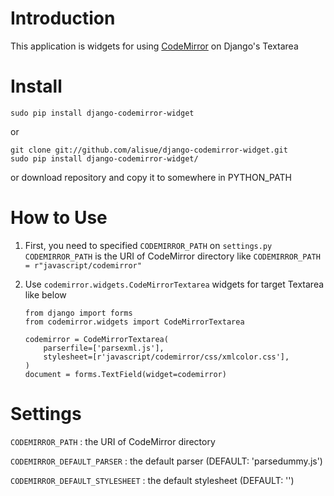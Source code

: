Introduction
===========================================
This application is widgets for using [CodeMirror](http://codemirror.net/) on Django's Textarea


Install
===========================================

	sudo pip install django-codemirror-widget

or

	git clone git://github.com/alisue/django-codemirror-widget.git
	sudo pip install django-codemirror-widget/

or download repository and copy it to somewhere in PYTHON_PATH


How to Use
==========================================

1.	First, you need to specified `CODEMIRROR_PATH` on `settings.py`
	`CODEMIRROR_PATH` is the URI of CodeMirror directory like `CODEMIRROR_PATH = r"javascript/codemirror"`
2.	Use `codemirror.widgets.CodeMirrorTextarea` widgets for target Textarea like below
	
		from django import forms
		from codemirror.widgets import CodeMirrorTextarea

		codemirror = CodeMirrorTextarea(
			parserfile=['parsexml.js'],
			stylesheet=[r'javascript/codemirror/css/xmlcolor.css'],
		)
		document = forms.TextField(widget=codemirror)

Settings
=========================================
`CODEMIRROR_PATH`
:	the URI of CodeMirror directory

`CODEMIRROR_DEFAULT_PARSER`
:	the default parser (DEFAULT: 'parsedummy.js')

`CODEMIRROR_DEFAULT_STYLESHEET`
:	the default stylesheet (DEFAULT: '')
